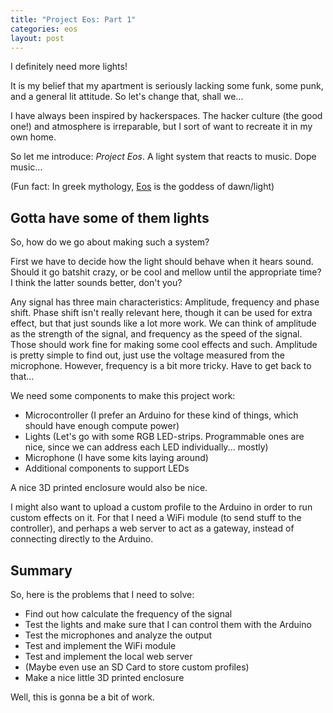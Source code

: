 ```yaml
---
title: "Project Eos: Part 1"
categories: eos
layout: post
---
```


I definitely need more lights!

It is my belief that my apartment is seriously lacking some funk, some punk, and a general lit attitude.
So let's change that, shall we...

I have always been inspired by hackerspaces. The hacker culture (the good one!) and atmosphere is irreparable, but I sort of
want to recreate it in my own home.

So let me introduce: *Project Eos*.
A light system that reacts to music. Dope music...

(Fun fact: In greek mythology, [Eos](https://en.wikipedia.org/wiki/Eos) is the goddess of dawn/light)

## Gotta have some of them lights

So, how do we go about making such a system?

First we have to decide how the light should behave when it hears sound. Should it go batshit crazy, or be cool and mellow until
the appropriate time? I think the latter sounds better, don't you?

Any signal has three main characteristics: Amplitude, frequency and phase shift.
Phase shift isn't really relevant here, though it can be used for extra effect, but that just sounds like a lot more work.
We can think of amplitude as the strength of the signal, and frequency as the speed of the signal. Those should work fine for
making some cool effects and such.
Amplitude is pretty simple to find out, just use the voltage measured from the microphone. However, frequency is a bit more 
tricky. Have to get back to that...

We need some components to make this project work:
- Microcontroller (I prefer an Arduino for these kind of things, which should have enough compute power)
- Lights (Let's go with some RGB LED-strips. Programmable ones are nice, since we can address each LED individually... mostly)
- Microphone (I have some kits laying around)
- Additional components to support LEDs

A nice 3D printed enclosure would also be nice.

I might also want to upload a custom profile to the Arduino in order to run custom effects on it.
For that I need a WiFi module (to send stuff to the controller), and perhaps a web server to act as
a gateway, instead of connecting directly to the Arduino.

## Summary

So, here is the problems that I need to solve:
- Find out how calculate the frequency of the signal
- Test the lights and make sure that I can control them with the Arduino
- Test the microphones and analyze the output
- Test and implement the WiFi module
- Test and implement the local web server
- (Maybe even use an SD Card to store custom profiles)
- Make a nice little 3D printed enclosure

Well, this is gonna be a bit of work.
